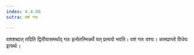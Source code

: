 ```yaml
---
index: 4.4.86
sutra: वशं गतः

---
```

वशशब्दात् तदिति द्वितीयासमर्थाद् गतः इत्येतस्मिन्नर्थे यत् प्रत्ययो भवति। वशं गतः वश्यः। कामप्राप्तो विधेयः इत्यर्थः।